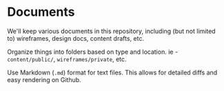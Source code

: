 # Documents

We'll keep various documents in this repository, including (but not limited to) wireframes, design docs, content drafts, etc.

Organize things into folders based on type and location. ie - `content/public/`, `wireframes/private`, etc.

Use Markdown (`.md`) format for text files. This allows for detailed diffs and easy rendering on Github.
